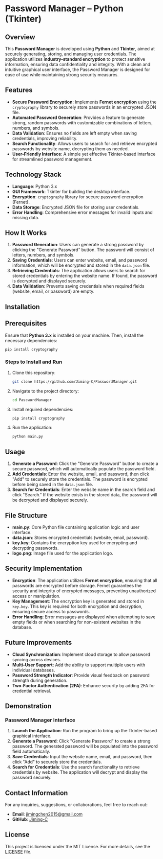 # Password Manager – Python (Tkinter)

## Overview
This **Password Manager** is developed using **Python** and **Tkinter**, aimed at securely generating, storing, and managing user credentials. The application utilizes **industry-standard encryption** to protect sensitive information, ensuring data confidentiality and integrity. With a clean and intuitive graphical user interface, the Password Manager is designed for ease of use while maintaining strong security measures.

## Features
- **Secure Password Encryption**: Implements **Fernet encryption** using the `cryptography` library to securely store passwords in an encrypted JSON file.
- **Automated Password Generation**: Provides a feature to generate strong, random passwords with customizable combinations of letters, numbers, and symbols.
- **Data Validation**: Ensures no fields are left empty when saving credentials, improving reliability.
- **Search Functionality**: Allows users to search for and retrieve encrypted passwords by website name, decrypting them as needed.
- **User-Friendly Interface**: A simple yet effective Tkinter-based interface for streamlined password management.

## Technology Stack
- **Language**: Python 3.x
- **GUI Framework**: Tkinter for building the desktop interface.
- **Encryption**: `cryptography` library for secure password encryption (Fernet).
- **Data Storage**: Encrypted JSON file for storing user credentials.
- **Error Handling**: Comprehensive error messages for invalid inputs and missing data.

## How It Works
1. **Password Generation**: Users can generate a strong password by clicking the "Generate Password" button. The password will consist of letters, numbers, and symbols.
2. **Saving Credentials**: Users can enter website, email, and password information, which will be encrypted and stored in the `data.json` file.
3. **Retrieving Credentials**: The application allows users to search for stored credentials by entering the website name. If found, the password is decrypted and displayed securely.
4. **Data Validation**: Prevents saving credentials when required fields (website, email, or password) are empty.

## Installation

## Prerequisites
Ensure that **Python 3.x** is installed on your machine. Then, install the necessary dependencies:

```bash
pip install cryptography
```

### Steps to Install and Run
1. Clone this repository:
   ```bash
   git clone https://github.com/Jiming-C/PasswordManager.git
   ```
2. Navigate to the project directory:
   ```bash
   cd PasswordManager
   ```
3. Install required dependencies:
   ```bash
   pip install cryptography
   ```
4. Run the application:
   ```bash
   python main.py
   ```

## Usage

1. **Generate a Password**: Click the "Generate Password" button to create a secure password, which will automatically populate the password field.
2. **Add Credentials**: Enter the website, email, and password, then click "Add" to securely store the credentials. The password is encrypted before being saved in the `data.json` file.
3. **Search for Credentials**: Enter the website name in the search field and click "Search." If the website exists in the stored data, the password will be decrypted and displayed securely.

## File Structure

- **main.py**: Core Python file containing application logic and user interface.
- **data.json**: Stores encrypted credentials (website, email, password).
- **key.key**: Contains the encryption key used for encrypting and decrypting passwords.
- **logo.png**: Image file used for the application logo.

## Security Implementation

- **Encryption**: The application utilizes **Fernet encryption**, ensuring that all passwords are encrypted before storage. Fernet guarantees the security and integrity of encrypted messages, preventing unauthorized access or manipulation.
- **Key Management**: The encryption key is generated and stored in `key.key`. This key is required for both encryption and decryption, ensuring secure access to passwords.
- **Error Handling**: Error messages are displayed when attempting to save empty fields or when searching for non-existent websites in the database.

## Future Improvements
- **Cloud Synchronization**: Implement cloud storage to allow password syncing across devices.
- **Multi-User Support**: Add the ability to support multiple users with individual databases.
- **Password Strength Indicator**: Provide visual feedback on password strength during generation.
- **Two-Factor Authentication (2FA)**: Enhance security by adding 2FA for credential retrieval.

## Demonstration

### Password Manager Interface
1. **Launch the Application**: Run the program to bring up the Tkinter-based graphical interface.
2. **Generate a Password**: Click "Generate Password" to create a strong password. The generated password will be populated into the password field automatically.
3. **Save Credentials**: Input the website name, email, and password, then click "Add" to securely store the credentials.
4. **Search for Credentials**: Use the search functionality to retrieve credentials by website. The application will decrypt and display the password securely.

## Contact Information
For any inquiries, suggestions, or collaborations, feel free to reach out:

- **Email**: [jimingchen2015@gmail.com](mailto:jimingchen2015@gmail.com)
- **GitHub**: [Jiming-C](https://github.com/Jiming-C)

## License
This project is licensed under the MIT License. For more details, see the [LICENSE](LICENSE) file.
